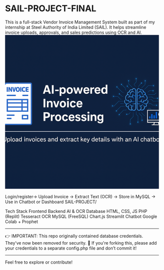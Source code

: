 # SAIL-PROJECT-FINAL
This is a full-stack Vendor Invoice Management System built as part of my internship at Steel Authority of India Limited (SAIL). It helps streamline invoice uploads, approvals, and sales predictions using OCR and AI.
![AI-powered Invoice Dashboard](./banner3.png)

Login/register→ Upload Invoice →  Extract Text (OCR) → Store in MySQL →  Use in Chatbot or Dashboard
SAIL-PROJECT/

Tech Stack
Frontend	Backend	AI & OCR	Database
HTML, CSS, JS	PHP (Replit)	Tesseract OCR	MySQL (FreeSQL)
Chart.js	Streamlit Chatbot	Google Colab + Prophet	

---
👉 IMPORTANT: This repo originally contained database credentials. They’ve now been removed for security.
📌 If you're forking this, please add your credentials to a separate config.php file and don’t commit it!

---

Feel free to explore or contribute!
